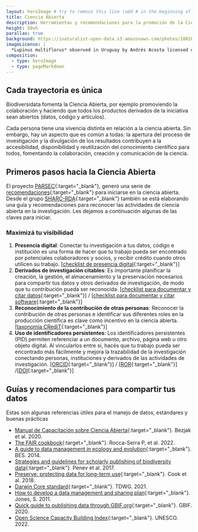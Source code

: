 ```yaml
---
layout: heroImage # try to remoce this line (add # in the beginning of the line to make it a comment) - then the layout will change, but the content remain the same
title: Ciencia Abierta
description: Herramientas y recomendaciones para la promoción de la Ciencia Abierta
height: 50vh
parallax: true
background: https://inaturalist-open-data.s3.amazonaws.com/photos/180266868/original.jpg
imageLicense: |
  *Lupinus multiflorus* observed in Uruguay by Andrés Acosta licensed under [CC-BY-NC](http://creativecommons.org/licenses/by-nc/4.0/) via [iNaturalist](https://www.gbif.org/occurrence/3698255731)
composition:
  - type: heroImage
  - type: pageMarkdown
---
```


## Cada trayectoria es única

Biodiversidata fomenta la Ciencia Abierta, por ejemplo promoviendo la colaboración y haciendo que todos los productos derivados de la iniciativa sean abiertos (datos, código y artículos).

Cada persona tiene una vivencia distinta en relación a la ciencia abierta. Sin embargo, hay un aspecto que es común a todas: la apertura del proceso de investigación y la divulgación de los resultados contribuyen a la accesibilidad, disponibilidad y reutilización del conocimiento científico para todos, fomentando la colaboración, creación y comunicación de la ciencia.

## Primeros pasos hacia la Ciencia Abierta

El proyecto [PARSEC](https://parsecproject.org){:target="_blank"}, generó una serie de [recomendaciones](https://data.agu.org/2022/12/07/parsec-fm.html){:target="_blank"} para iniciarse en la ciencia abierta. Desde el grupo [SHARC-RDA](https://www.rd-alliance.org/groups/sharing-rewards-and-credit-sharc-ig){:target="_blank"} también se está elaborando una guía y recomendaciones para reconocer las actividades de ciencia abierta en la investigación. Les dejamos a continuación algunas de las claves para iniciar.

### Maximizá tu visibilidad

1. **Presencia digital**: Conectar tu investigación a tus datos, código e institución es una forma de hacer que tu trabajo pueda ser encontrado por potenciales colaboradores y socios, y recibir crédito cuando otros utilicen su trabajo. [[checklist de presencia digital](https://data.agu.org/resources/digital-presence){:target="_blank"}]
2. **Derivados de investigación citables**: Es importante planificar la creación, la gestión, el almacenamiento y la preservación necesarios para compartir tus datos y otros derivados de investigación, de modo que tu contribución pueda ser reconocida. [[checklist para documentar y citar datos](https://doi.org/10.5281/zenodo.7062403){:target="_blank"}] / [[checklist para documentar y citar software](https://doi.org/10.5281/zenodo.7062414){:target="_blank"}]
3. **Reconocimiento de la contribución de otras personas**: Reconocer la contribución de otras personas e identificar sus diferentes roles en la producción científica es clave como incentivo en la ciencia abierta. [[taxonomía CRediT](https://credit.niso.org/){:target="_blank"}]
4. **Uso de identificadores persistentes**: Los identificadores persistentes (PID) permiten referenciar a un documento, archivo, página web u otro objeto digital. Al vincularlos entre sí, hacés que tu trabajo pueda ser encontrado más fácilmente y mejora la trazabilidad de la investigación conectando personas, instituciones y derivados de las actividades de investigación. [[ORCID](https://orcid.org){:target="_blank"}] / [[ROR](https://ror.org){:target="_blank"}] /[[DOI](https://www.doi.org){:target="_blank"}]

## Guías y recomendaciones para compartir tus datos

Estas son algunas referencias útiles para el manejo de datos, estándares y buenas prácticas

  - [Manual de Capacitación sobre Ciencia Abierta](https://open-science-training-handbook.github.io/Open-Science-Training-Handbook_ES//){:target="_blank"}. Bezjak et al. 2020.
  - [The FAIR cookbook](https://faircookbook.elixir-europe.org/content/home.html){:target="_blank"}. Rocca-Serra P, et al. 2022.
  - [A guide to data management in ecology and evolution](https://www.britishecologicalsociety.org/wp-content/uploads/2017/06/BES-Data-Guide-2017_web.pdf){:target="_blank"}. BES. 2014.
  - [Strategies and guidelines for scholarly publishing of biodiversity data](https://doi.org/10.3897/rio.3.e12431){:target="_blank"}. Penev et al. 2017.
  - [Preserve: protecting data for long-term use](https://doi.org/10.1007/978-3-319-59928-1_6){:target="_blank"}. Cook et al. 2018.
  - [Darwin Core standard](https://www.tdwg.org/standards/dwc/){:target="_blank"}. TDWG. 2021.
  - [How to develop a data management and sharing plan](https://www.dcc.ac.uk/guidance/how-guides/develop-data-plan){:target="_blank"}. Jones, S. 2011.
  - [Quick guide to publishing data through GBIF.org](https://www.gbif.org/publishing-data){:target="_blank"}. GBIF. 2020.
  - [Open Science Capacity Building Index](https://www.unesco.org/en/open-science/capacity-building-index){:target="_blank"}. UNESCO. 2022.
